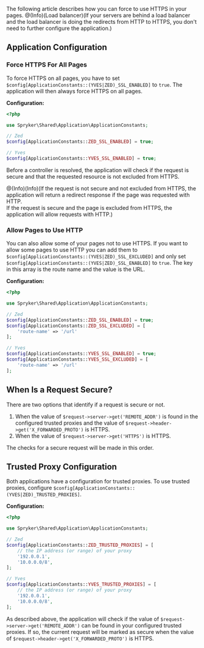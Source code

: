 The following article describes how you can force to use HTTPS in your pages.
@(Info)(Load balancer)(If your servers are behind a load balancer and the load balancer is doing the redirects from HTTP to HTTPS, you don't need to further configure the application.)

## Application Configuration
### Force HTTPS For All Pages
To force HTTPS on all pages, you have to set `$config[ApplicationConstants::(YVES|ZED)_SSL_ENABLED]` to `true`. The application will then always force HTTPS on all pages.

**Configuration:**
    
```php
<?php

use Spryker\Shared\Application\ApplicationConstants;

// Zed
$config[ApplicationConstants::ZED_SSL_ENABLED] = true;

// Yves
$config[ApplicationConstants::YVES_SSL_ENABLED] = true;
```

Before a controller is resolved, the application will check if the request is secure and that the requested resource is not excluded from HTTPS.

@(Info)(Info)(If the request is not secure and not excluded from HTTPS, the application will return a redirect response if the page was requested with HTTP.</br>If the request is secure and the page is excluded from HTTPS, the application will allow requests with HTTP.)

### Allow Pages to Use HTTP
You can also allow some of your pages not to use HTTPS. If you want to allow some pages to use HTTP you can add them to `$config[ApplicationConstants::(YVES|ZED)_SSL_EXCLUDED]` and only set `$config[ApplicationConstants::(YVES|ZED)_SSL_ENABLED]` to `true`. The
 key in this array is the route name and the value is the URL.

**Configuration:**

```php
<?php

use Spryker\Shared\Application\ApplicationConstants;

// Zed
$config[ApplicationConstants::ZED_SSL_ENABLED] = true;
$config[ApplicationConstants::ZED_SSL_EXCLUDED] = [
    'route-name' => '/url'
];

// Yves
$config[ApplicationConstants::YVES_SSL_ENABLED] = true;
$config[ApplicationConstants::YVES_SSL_EXCLUDED] = [
    'route-name' => '/url'
];
```

## When Is a Request Secure?
There are two options that identify if a request is secure or not.

1. When the value of `$request->server->get('REMOTE_ADDR')` is found in the configured trusted proxies and the value of `$request->header->get('X_FORWARDED_PROTO')` is HTTPS.
2. When the value of `$request->server->get('HTTPS')` is HTTPS.

The checks for a secure request will be made in this order.

## Trusted Proxy Configuration
Both applications have a configuration for trusted proxies. To use trusted proxies, configure `$config[ApplicationConstants::(YVES|ZED)_TRUSTED_PROXIES]`.

**Configuration:**

```php
<?php

use Spryker\Shared\Application\ApplicationConstants;

// Zed
$config[ApplicationConstants::ZED_TRUSTED_PROXIES] = [
    // the IP address (or range) of your proxy
    '192.0.0.1',
    '10.0.0.0/8',
];

// Yves
$config[ApplicationConstants::YVES_TRUSTED_PROXIES] = [
    // the IP address (or range) of your proxy
    '192.0.0.1',
    '10.0.0.0/8',
];
```

As described above, the application will check if the value of `$request->server->get('REMOTE_ADDR')` can be found in your configured trusted proxies. If so, the current request will be marked as secure when the value of `$request->header->get('X_FORWARDED_PROTO')` is HTTPS.